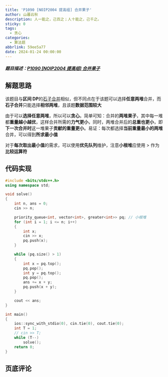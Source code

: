 ```yaml
---
title: 'P1090 [NOIP2004 提高组] 合并果子'
author: 山暮云秋
description: 人一能之，己百之；人十能之，己千之。
sticky: 0
tags:
  - 贪心
categories:
  - 算法题
abbrlink: 59ee5a77
date: 2024-01-24 00:00:00
---
```


##### 题目描述：[P1090 [NOIP2004 提高组] 合并果子](https://www.luogu.com.cn/problem/P1090)

## 解题思路

该题目与**区间 DP**的[石子合并](../a80d0031)相似，但不同点在于该题可以选择**任意两堆**合并，而**石子合并**只能选择**相邻两堆**，且该题**数据范围较大**  

由于可以**选择任意两堆**，所以可以**贪心**。简单可知：合并的**两堆果子**，其中每一堆都**重量越小越优**，这样合并所需的**力气更小**，同时，两堆合并后的**总重也更小**，即**下一次合并时**这一堆果子**贡献的重量更小**。易证：每次都选择**当前重量最小的两堆**合并，可以得到**所求最小值**  

对于**每次取出最小值**的需求，可以使用**优先队列**维护，注意**小根堆**应使用 $>$ 作为**比较运算符**

## 代码实现

```cpp
#include <bits/stdc++.h>
using namespace std;

void solve()
{
    int n, ans = 0;
    cin >> n;

    priority_queue<int, vector<int>, greater<int>> pq; // 小根堆
    for (int i = 1; i <= n; i++)
    {
        int x;
        cin >> x;
        pq.push(x);
    }

    while (pq.size() > 1)
    {
        int x = pq.top();
        pq.pop();
        int y = pq.top();
        pq.pop();
        ans += x + y;
        pq.push(x + y);
    }

    cout << ans;
}

int main()
{
    ios::sync_with_stdio(0), cin.tie(0), cout.tie(0);
    int T = 1;
    // cin >> T;
    while (T--)
        solve();
    return 0;
}
```

## 页底评论
